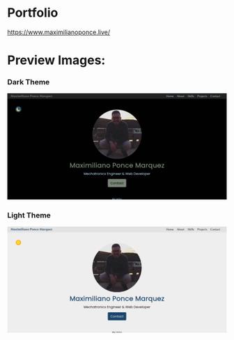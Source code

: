 # Portfolio
https://www.maximilianoponce.live/

# Preview Images:

### Dark Theme
<img src="https://github.com/maxponmar/Portfolio/blob/master/PreviewImages/DarkTheme.png?raw=true" alt="Dark Theme View" width="800"/>

### Light Theme
<img src="https://github.com/maxponmar/Portfolio/blob/master/PreviewImages/LightTheme.png?raw=true" alt="Light Theme View" width="800"/>
